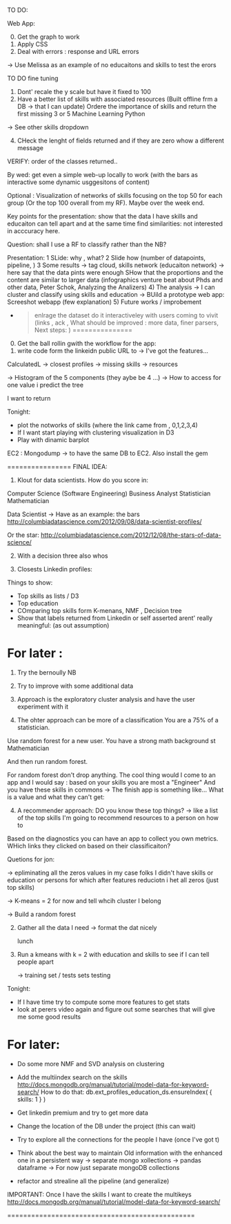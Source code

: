 TO DO:

Web App:

0) Get the graph to work
2) Apply CSS
1) Deal with errors : response and URL errors

-> Use Melissa as an example of no educaitons and skills to test the erors


TO DO fine tuning

1) Dont' recale the y scale but have it fixed to 100
3) Have a better list of skills with associated resources
(Built offline frm a DB -> that I can update)
Ordere the importance of skills and return the first missing 3 or 5
Machine Learning
Python

-> See other skills dropdown

4) CHeck the lenght of fields returned and 
if they are zero whow a different message


VERIFY:
order of the classes returned..



By wed: get even a simple web-up locally to work (with the bars as interactive 
some dynamic usggesitons of content)

Optional : Visualization of networks of skills focusing on the top 50 for each group
(Or the top 100 overall from my RF).
Maybe over the week end.

Key points for the presentation:
show that the data I have skills and educaiton can tell apart
and at the same time find similarities:
not interested in acccuracy here.

Question: shall I use a RF to classify rather than the NB?


Presentation:
1 SLide: why , what?
2 Slide how (number of datapoints, pipeline, )
3 Some results -> tag cloud, skills network (educaiton network)
  -> here say that the data pints were enough
  SHow that the proportions and the content are similar to larger data
  (infographics venture beat about Phds and other data, Peter Schok, Analyzing the Analizers)
4) The analysis -> I can cluster and classify using skills and education
    -> BUild a prototype web app:
    Screeshot webapp (few explanation)
5) Future works / improbement
   - > enlrage the dataset do it interactiveley with users coming to vivit
(links , ack , What should be improved : more data, finer parsers,
Next steps: )
===============

0) Get the ball rollin gwith the workflow for the app:
1) write code form the linkeidn public URL to 
-> I've got the features...


CalculatedL 
-> closest profiles
-> missing skills -> resources

-> Histogram of the 5 components (they aybe be 4 ...)
-> How to access for one value i predict the tree 


I want to return


Tonight:
- plot the notworks of skills (where the link came from , 0,1,2,3,4)
- If I want start playing with clustering visualization in D3
- Play with dinamic barplot

EC2 :
Mongodump -> to have the same DB to EC2.
Also install the gem




================
FINAL IDEA:
1) Klout for data scientists.
How do you score in:

Computer Science  (Software Engineering)
Business Analyst
Statistician
Mathematician

Data Scientist
-> Have as an example: the bars
http://columbiadatascience.com/2012/09/08/data-scientist-profiles/

Or the star:
http://columbiadatascience.com/2012/12/08/the-stars-of-data-science/


2) With a decision three also whos 

3) Closests Linkedin profiles:

Things to show:
- Top skills as lists / D3
- Top education
- COmparing top skills form K-menans, NMF , Decision tree
- Show that labels returned from Linkedin or self asserted
arent' really meaningful: (as out assumption)



For later :
==========

1) Try the bernoully NB
2) Try to improve with some additional data


2) Approach is the exploratory cluster analysis 
and have the user experiment with it

3) The ohter approach can be more of a classification 
You are a 75% of a statistician.

Use random forest for a new user.
You have a strong math background
st
Mathematician

And then run random forest.

For random forest don't drop anything.
The cool thing would I come to an app
and I would say : based on your skills you are most a "Engineer"
And you have these skills in commons ->
The finish app is something like...
What is a value and what they can't get:

4) A recommender approach:
DO you know these top things?
-> like a list of the top skills
I'm going to recommend resources to a person on how to 

Based on the diagnostics you can have an app to collect
you own metrics. WHich links they clicked on 
based on their classificaiton?



Quetions for jon:

-> epliminating all the zeros values in my case folks I didn't
have skills or education or persons for which after features reduciotn
i het all zeros (just top skills)


-> K-means = 2 for now and tell whcih cluster I belong

-> Build a random forest


2) Gather all the data I need 
   -> format the dat nicely

	lunch

3) Run a kmeans with k = 2 with
   education and skills to see if I can tell people
   apart 

   -> training set / tests sets testing 





Tonight:
- If I have time try to compute some more features to get stats
- look at perers video again and figure out some searches that will give me
some good results

For later:
==============
- Do some more NMF and SVD analysis on clustering

- Add the multiindex search on the skills
http://docs.mongodb.org/manual/tutorial/model-data-for-keyword-search/
How to do that:
db.ext_profiles_education_ds.ensureIndex( { skills: 1 } )


- Get linkedin premium and try to get more data
- Change the location of the DB under the project (this can wait)
- Try to explore all the connections for the people I have (once I've got t)
- Think about the best way to maintain Old information with the enhanced one in a persistent way
	-> separate mongo xollections
	-> pandas dataframe
	-> For now just separate mongoDB collections
- refactor and strealine all the pipeline (and generalize)


IMPORTANT:
Once I have the skills I want to create the multikeys 
http://docs.mongodb.org/manual/tutorial/model-data-for-keyword-search/

===============================================

